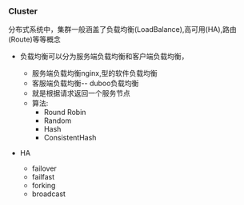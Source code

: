 ### Cluster
分布式系统中，集群一般涵盖了负载均衡(LoadBalance),高可用(HA),路由(Route)等等概念

- 负载均衡可以分为服务端负载均衡和客户端负载均衡，
  - 服务端负载均衡nginx,型的软件负载均衡
  - 客服端负载均衡-- duboo负载均衡
  - 就是根据请求返回一个服务节点
  - 算法:
    - Round Robin
    - Random
    - Hash
    - ConsistentHash

- HA
  - failover
  - failfast
  - forking
  - broadcast
